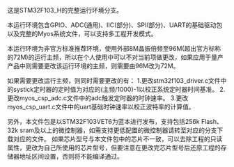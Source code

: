 

这是STM32F103_H的完整运行环境分支。

本运行环境包含GPIO、ADC(通用)、IIC(部分)、SPI(部分)、UART的基础驱动包以及完整的Myos系统文件，可以支持多工程开发模式。

本运行环境为非官方标准推荐环境，使用外部8M晶振倍频至96M(超出官方标称的72M)的运行主频，所以在个人使用中可以不对当前项做更改，如果应用于量产产品中则需要更改该运行环境的主频，则需要由96M改为72M。

如果需要更改运行主频，则同时需要更改的有： 1.更改stm32f103_driver.c文件中的systick定时器的定时值为对应的(主频/1000)-1以校正系统定时器时间基准。 2.更改myos_csp_adc.c文件中的adc触发定时器的时钟速率。 3.更改myos_csp_uart.c文件中的uart基础时钟速率以校正波特率的计算值。

另外，本文件包是以STM32F103VET6为蓝本进行发布，支持包括256k Flash、32k sram及以上的微控制器，如需支持更低配置的微控制器请转至对应的分支下载对应的文件。 如果芯片型号与本文件包中的芯片不一致，可以去除工程的只读属性，更改为自己所使用的芯片型号，但要注意在更改完芯片型号后还原工程的存储器地址区间设置，否则将不能编译通过。
